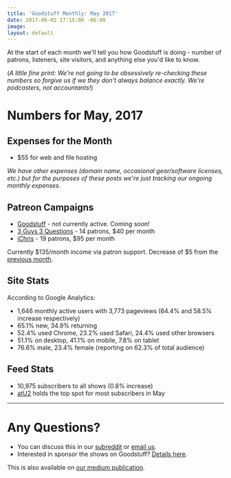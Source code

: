 ```yaml
---
title: 'Goodstuff Monthly: May 2017'
date: 2017-06-02 17:15:00 -06:00
image: 
layout: default
---
```


At the start of each month we'll tell you how Goodstuff is doing - number of patrons, listeners, site visitors, and anything else you'd like to know.

(*A little fine print: We're not going to be obsessively re-checking these numbers so forgive us if we they don't always balance exactly. We're podcasters, not accountants!*)

# Numbers for May, 2017

## Expenses for the Month
* $55 for web and file hosting

*We have other expenses (domain name, occasional gear/software licenses, etc.) but for the purposes of these posts we're just tracking our ongoing monthly expenses.*

## Patreon Campaigns
* [Goodstuff](https://www.patreon.com/goodstuff) - not currently active. Coming soon!
* [3 Guys 3 Questions](https://www.patreon.com/3g3q) - 14 patrons, $40 per month
* [iChris](https://www.patreon.com/ichris) - 19 patrons, $95 per month

Currently $135/month income via patron support. Decrease of $5 from the [previous month](https://goodstuff.fm/2017/04/07/goodstuff-monthly-april-2017/).

## Site Stats
According to Google Analytics:

* 1,646 monthly active users with 3,773 pageviews (64.4% and 58.5% increase respectively)
* 65.1% new, 34.9% returning
* 52.4% used Chrome, 23.2% used Safari, 24.4% used other browsers
* 51.1% on desktop, 41.1% on mobile, 7.8% on tablet
* 76.6% male, 23.4% female (reporting on 62.3% of total audience)

## Feed Stats
* 10,975 subscribers to all shows (0.8% increase)
* [atU2](/atu2/) holds the top spot for most subscribers in May

***

# Any Questions?
* You can discuss this in our [subreddit](https://www.reddit.com/r/Goodstuff_fm/comments/68u85h/goodstuff_monthly_for_april_2017/) or <a href="mailto:contact@goodstuff.fm">email us</a>.
* Interested in sponsor the shows on Goodstuff? [Details here](https://goodstuff.fm/advertise/).

This is also available on [our medium publication](https://blog.goodstuff.fm/goodstuff-monthly-april-2017-edition-10e961d7c374).
